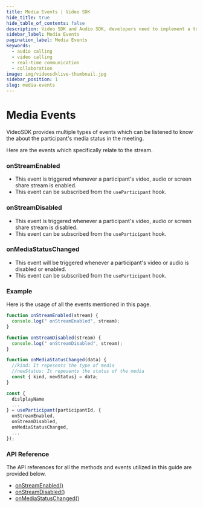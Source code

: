 ```yaml
---
title: Media Events | Video SDK
hide_title: true
hide_table_of_contents: false
description: Video SDK and Audio SDK, developers need to implement a token server. This requires efforts on both the front-end and backend.
sidebar_label: Media Events
pagination_label: Media Events
keywords:
  - audio calling
  - video calling
  - real-time communication
  - collaboration
image: img/videosdklive-thumbnail.jpg
sidebar_position: 1
slug: media-events
---
```


# Media Events

VideoSDK provides multiple types of events which can be listened to know the about the participant's media status in the meeting.

Here are the events which specifically relate to the stream.

### onStreamEnabled

- This event is triggered whenever a participant's video, audio or screen share stream is enabled.
- This event can be subscribed from the `useParticipant` hook.

### onStreamDisabled

- This event is triggered whenever a participant's video, audio or screen share stream is disabled.
- This event can be subscribed from the `useParticipant` hook.

### onMediaStatusChanged

- This event will be triggered whenever a participant's video or audio is disabled or enabled.
- This event can be subscribed from the `useParticipant` hook.

### Example

Here is the usage of all the events mentioned in this page.

```js
function onStreamEnabled(stream) {
  console.log(" onStreamEnabled", stream);
}

function onStreamDisabled(stream) {
  console.log(" onStreamDisabled", stream);
}

function onMediaStatusChanged(data) {
  //kind: It repesents the type of media
  //newStatus: It repesents the status of the media
  const { kind, newStatus} = data;
}

const {
  dislplayName
  ...
} = useParticipant(participantId, {
  onStreamEnabled,
  onStreamDisabled,
  onMediaStatusChanged,
  ...
});
```

### API Reference

The API references for all the methods and events utilized in this guide are provided below.

- [onStreamEnabled()](/react/api/sdk-reference/use-participant/events#onstreamenabled)
- [onStreamDisabled()](/react/api/sdk-reference/use-participant/events#onstreamdisabled)
- [onMediaStatusChanged()](/react/api/sdk-reference/use-participant/events#onmediastatuschanged)
